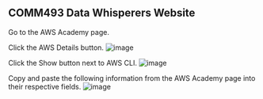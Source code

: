 ## COMM493 Data Whisperers Website

Go to the AWS Academy page.

Click the AWS Details button.
![image](https://github.com/user-attachments/assets/c720eeaa-51a3-4f0e-a643-427de41d14a8)

Click the Show button next to AWS CLI.
![image](https://github.com/user-attachments/assets/5861c5f8-4428-46a8-95a4-f3584a4a914c)

Copy and paste the following information from the AWS Academy page into their respective fields.
![image](https://github.com/user-attachments/assets/9faf2a31-1583-4de5-8c77-b4f233c43b84)
